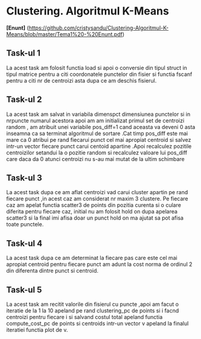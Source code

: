# Clustering. Algoritmul K-Means

**[Enunt]** (https://github.com/cristysandu/Clustering-Algoritmul-K-Means/blob/master/Tema1%20-%20Enunt.pdf)

## Task-ul 1

La acest task am folosit functia load si apoi o conversie din tipul struct in tipul matrice pentru a citi coordonatele punctelor din fisier si functia fscanf pentru a citi nr de centroizi asta dupa ce am deschis fisierul.

## Task-ul 2

La acest task am salvat in variabila dimenspct dimensiunea punctelor si in nrpuncte numarul acestora apoi am am initializat primul set de centroizi random , am atribuit unei variabile pos_diff=1 cand aceasta va deveni 0 asta inseamna ca sa terminat algoritmul de sortare .Cat timp pos_diff este mai mare ca 0 atribui pe rand fiecarui punct cel mai apropiat centroid si salvez intr-un vector fiecare punct carui centoid apartine .Apoi recalculez pozitile centroizilor setandui la o pozitie random si recalculez valoare lui pos_diff care daca da 0 atunci centroizi nu s-au mai mutat de la ultim schimbare

## Task-ul 3

La acest task dupa ce am aflat centroizi vad carui cluster apartin pe rand fiecare punct ,in acest caz am considerat nr maxim 3 clustere. Pe fiecare caz am apelat functia scatter3 de points din pozitia curenta si o culare diferita pentru fiecare caz, initial nu am folosit hold on dupa apelarea scatter3 si la final imi afisa doar un punct hold on ma ajutat sa pot afisa toate punctele.

## Task-ul 4

La acest task dupa ce am determinat la fiecare pas care este cel mai apropiat centroid pentru fiecare punct am adunt la cost norma de ordinul 2 din diferenta dintre punct si centroid.

## Task-ul 5

La acest task am recitit valorile din fisierul cu puncte ,apoi am facut o iteratie de la 1 la 10 apeland pe rand clustering_pc de points si i facnd centroizi pentru fiecare i si salvand costul total apeland functia compute_cost_pc de points si centroids intr-un vector v apeland la finalul iteratiei functia plot de v.
